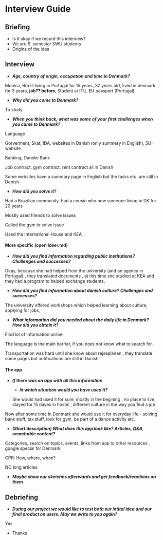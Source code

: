# Interview Guide

## Briefing 

- Is it okay if we record this interview?
- We are 6. semester SWU students
- Origins of the idea

## Interview

- ***Age, country of origin, occupation and time in Denmark?***

Monica, Brazil living in Portugal for 15 years, 37 years old, lived in denmark for 3 years, **job?? before**, Student at ITU, EU passport (Portugal) 

- ***Why did you come to Denmark?***

To study

- ***When you think back, what was some of your first challenges when you came to Denmark?*** 

Language

Gorverment, Skat, IDA, websites in Danish (only summery in English), SU-website

Banking, Danske Bank

Job contract, gym contract, rent contract all in Danish

Some websites have a summary page in English but the tasks etc. are still in Danish

- ***How did you solve it?***

Had a Brazilian community, had a cousin who new someone living in DK for 20 years

Mostly used friends to solve issues

Called the gym to solve issue

Used the International House and KEA

#### More specific (open Idéer.md)

- ***How did you find information regarding public institutions? Challenges and successes?***

Okay, because she had helped from the university (and an agency in Portugal) , they translated documents , at this time she studied at KEA and they had a program to helped exchange students. 

- ***How did you find information about danish culture? Challenges and successes?***

The university offered workshops which helped learning about culture, applying for jobs, 

- ***What information did you needed about the daily life in Denmark? How did you obtain it?***

Find lot of information online

The language is the main barrier, if you does not know what to search for.

Transportation was hard until she know about rejseplanen , they translate some pages but notifications are still in Danish

#### The app

- ***If there was an app with all this information***

  - ***In which situation would you have used it?***

  She would had used it for sure, mostly in the begining , no place to live , stayed for 15 dayes in hostel , different culture in the way you find a job

Now after some time in Denmark she would use it for everyday life - solving bank stuff, tax stuff, look for gym, be part of a dance activity etc.

  - ***(Short description) What does this app look like? Articles, Q&A, searchable content?*** 

  Categories, search on topics, events, links from app to other resources , google special for Denmark

  CPR: How, where, when?

  NO long articles

  - ***Maybe show our sketches afterwards and get feedback/reactions on them***

## Debriefing

- ***During our project we would like to test both our intital idea and our final product on users. May we write to you again?***

Yes

- Thanks